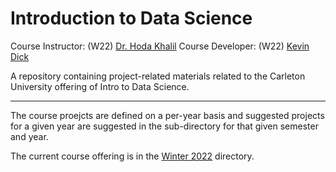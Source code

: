 # Introduction to Data Science

Course Instructor: (W22) [Dr. Hoda Khalil](https://hakhalil.github.io/)
Course Developer: (W22) [Kevin Dick](https://kevindick.ai/)

A repository containing project-related materials related to the Carleton University offering of Intro to Data Science.

---

The course proejcts are defined on a per-year basis and suggested projects for a given year are suggested in the sub-directory for that given semester and year.

The current course offering is in the [Winter 2022](./winter-2022/) directory.
